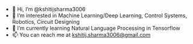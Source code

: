 - 👋 Hi, I’m @kshitijsharma3006
- 👀 I’m interested in Machine Learning/Deep Learning, Control Systems, Robotics, Circuit Designing
- 🌱 I’m currently learning Natural Language Processing in Tensorflow
- 📫 You can reach me at kshitij.sharma3006@gmail.com

<!---
kshitijsharma3006/kshitijsharma3006 is a ✨ special ✨ repository because its `README.md` (this file) appears on your GitHub profile.
You can click the Preview link to take a look at your changes.
--->
